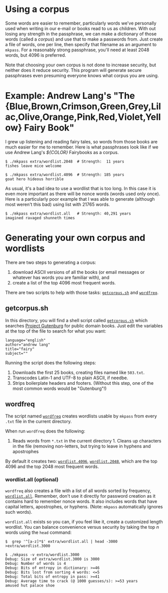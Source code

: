 # Using a corpus

Some words are easier to remember, particularly words we've personally
used when writing in our e-mail or books read to us as children. With
out losing any strength in the passphrase, we can make a dictionary of
those words (called a _corpus_) and use that to make a passwords from.
Just create a file of words, one per line, then specify that filename
as an argument to `mkpass`. For a reasonably strong passphrase, you'll
need at least 2048 words, but 4096 is preferred.

Note that choosing your own corpus is not done to increase security,
but neither does it reduce security. This program will generate secure
passphrases even presuming everyone knows what corpus you are using.

# Example: Andrew Lang's "The {Blue,Brown,Crimson,Green,Grey,Lilac,Olive,Orange,Pink,Red,Violet,Yellow} Fairy Book"

I grew up listening and reading fairy tales, so words from those books
are much easier for me to remember. Here is what passphrases look like
if we use Andrew Lang's _${COLOR}_ Fairybooks as a corpus.

    $ ./mkpass extra/wordlist.2048	# Strength:  11 years
    fishes leave mice welcome

    $ ./mkpass extra/wordlist.4096	# Strength: 185 years
    goat hero hideous horrible

As usual, it's a bad idea to use a wordlist that is too long. In this
case it is even more important as there will be nonce words (words
used only once). Here is a particularly poor example that I was able
to generate (although most weren't this bad) using list with 21765
words.

    $ ./mkpass extra/wordlist.all	# Strength: 40,291 years
    imagined ravaged shunneth times

# Generating your own corpus and wordlists

There are two steps to generating a corpus:

1. download ASCII versions of all the books (or email messages or whatever has words you are familiar with), and 
2. create a list of the top 4096 most frequent words.

There are two scripts to help with those tasks:
[`getcorpus.sh`](getcorpus.sh) and [`wordfreq`](wordfreq).

## getcorpus.sh

In this directory, you will find a shell script called
[`getcorpus.sh`](getcorpus.sh) which searches [Project
Gutenburg](http://www.gutenburg.org) for public domain books. Just
edit the variables at the top of the file to search for what you want:

    language="english"
    author="andrew lang"
    title="fairy"
    subject=""

Running the script does the following steps:

1. Downloads the first 25 books, creating files named like `503.txt`.
1. Transcodes Latin-1 and UTF-8 to plain ASCII, if needbe.
1. Strips boilerplate headers and footers. (Without this step, one of
the most common words would be "Gutenburg"!)

## wordfreq

The script named [`wordfreq`](wordfreq) creates wordlists usable by
`mkpass` from every `.txt` file in the current directory.

When run `wordfreq` does the following:

1. Reads words from `*.txt` in the current directory 1. Cleans up
characters in the file (removing non-letters, but trying to leave in
hyphens and apostrophes

By default
it creates two: [`wordlist.4096`](wordlist.4096),
[`wordlist.2048`](wordlist.2048), which are the top 4096 and the top
2048 most frequent words.


### wordlist.all (optional)

`wordfreq` also creates a file with a list of all words sorted by
frequency, [`wordlist.all`](wordlist.all). Remember, don't use it
directly for password creation as it contains hard to remember nonce
words. It also includes words that have capital letters, apostrophes,
or hyphens. (Note: `mkpass` automatically ignores such words).

`wordlist.all` exists so you can, if you feel like it, create a customized
length wordlist. You can balance convenience versus security by taking
the top _n_ words using the `head` command:

    $  grep '^[a-z]*$' extra/wordlist.all | head -3000 >extra/wordlist.3000

    $ ./mkpass -v extra/wordlist.3000 
    Debug: Size of extra/wordlist.3000 is 3000
    Debug: Number of words is 4
    Debug: Bits of entropy in dictionary: >=46
    Debug: Bits lost from sorting 4 words: <=5
    Debug: Total bits of entropy in pass: >=41
    Debug: Average time to crack (@ 1000 guesses/s): >=53 years
    amused hut palace shoe


